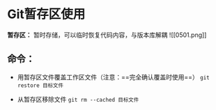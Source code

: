 # Git暂存区使用
**暂存区：** 暂时存储，可以临时恢复代码内容，与版本库解耦
![[0501.png]]

## 命令：
- 用暂存区文件覆盖工作区文件（注意：==完全确认覆盖时使用==）
`git restore 目标文件`

- 从暂存区移除文件
`git rm --cached 目标文件`